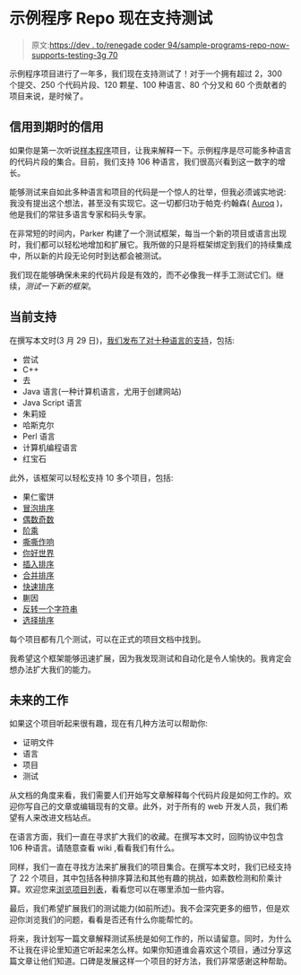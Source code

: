 # 示例程序 Repo 现在支持测试

> 原文:[https://dev . to/renegade coder 94/sample-programs-repo-now-supports-testing-3g 70](https://dev.to/renegadecoder94/sample-programs-repo-now-supports-testing-3g70)

示例程序项目进行了一年多，我们现在支持测试了！对于一个拥有超过 2，300 个提交、250 个代码片段、120 颗星、100 种语言、80 个分叉和 60 个贡献者的项目来说，是时候了。

## [](#credit-where-credit-is-due)信用到期时的信用

如果你是第一次听说[样本程序](https://github.com/TheRenegadeCoder/sample-programs)项目，让我来解释一下。示例程序是尽可能多种语言的代码片段的集合。目前，我们支持 106 种语言，我们很高兴看到这一数字的增长。

能够测试来自如此多种语言和项目的代码是一个惊人的壮举，但我必须诚实地说:我没有提出这个想法，甚至没有实现它。这一切都归功于帕克·约翰森( [Auroq](https://github.com/auroq) )，他是我们的常驻多语言专家和码头专家。

在非常短的时间内，Parker 构建了一个测试框架，每当一个新的项目或语言出现时，我们都可以轻松地增加和扩展它。我所做的只是将框架绑定到我们的持续集成中，所以新的片段无论何时到达都会被测试。

我们现在能够确保未来的代码片段是有效的，而不必像我一样手工测试它们。继续，*测试一下新的框架*。

## [](#current-support)当前支持

在撰写本文时(3 月 29 日)，[我们发布了对十种语言的支持](https://github.com/TheRenegadeCoder/sample-programs/releases/tag/10-lang-test)，包括:

*   尝试
*   C++
*   去
*   Java 语言(一种计算机语言，尤用于创建网站)
*   Java Script 语言
*   朱莉娅
*   哈斯克尔
*   Perl 语言
*   计算机编程语言
*   红宝石

此外，该框架可以轻松支持 10 多个项目，包括:

*   果仁蜜饼
*   [冒泡排序](https://sample-programs.therenegadecoder.com/projects/bubble-sort/)
*   [偶数奇数](https://sample-programs.therenegadecoder.com/projects/even-odd/)
*   [阶乘](https://sample-programs.therenegadecoder.com/projects/factorial/)
*   [嘶嘶作响](https://sample-programs.therenegadecoder.com/projects/fizz-buzz/)
*   [你好世界](https://sample-programs.therenegadecoder.com/projects/hello-world/)
*   [插入排序](https://sample-programs.therenegadecoder.com/projects/insertion-sort/)
*   [合并排序](https://sample-programs.therenegadecoder.com/projects/merge-sort/)
*   [快速排序](https://sample-programs.therenegadecoder.com/projects/quick-sort/)
*   蒯因
*   [反转一个字符串](https://sample-programs.therenegadecoder.com/projects/reverse-a-string/)
*   [选择排序](https://sample-programs.therenegadecoder.com/projects/selection-sort/)

每个项目都有几个测试，可以在正式的项目文档中找到。

我希望这个框架能够迅速扩展，因为我发现测试和自动化是令人愉快的。我肯定会想办法扩大我们的能力。

## [](#future-work)未来的工作

如果这个项目听起来很有趣，现在有几种方法可以帮助你:

*   证明文件
*   语言
*   项目
*   测试

从文档的角度来看，我们需要人们开始写文章解释每个代码片段是如何工作的。欢迎你写自己的文章或编辑现有的文章。此外，对于所有的 web 开发人员，我们希望有人来改进文档站点。

在语言方面，我们一直在寻求扩大我们的收藏。在撰写本文时，回购协议中包含 106 种语言。请随意查看 wiki ,看看我们有什么。

同样，我们一直在寻找方法来扩展我们的项目集合。在撰写本文时，我们已经支持了 22 个项目，其中包括各种排序算法和其他有趣的挑战，如素数检测和阶乘计算。欢迎您来[浏览项目列表](https://sample-programs.therenegadecoder.com/projects/)，看看您可以在哪里添加一些内容。

最后，我们希望扩展我们的测试能力(如前所述)。我不会深究更多的细节，但是欢迎你浏览我们的问题，看看是否还有什么你能帮忙的。

将来，我计划写一篇文章解释测试系统是如何工作的，所以请留意。同时，为什么不让我在评论里知道它听起来怎么样。如果你知道谁会喜欢这个项目，通过分享这篇文章让他们知道。口碑是发展这样一个项目的好方法，我们非常感谢这种帮助。